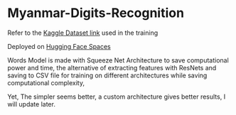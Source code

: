 # Myanmar-Digits-Recognition

Refer to the [Kaggle Dataset link](https://www.kaggle.com/datasets/datasciencemlclub/burmesecharactersanddigit) used in the training

Deployed on [Hugging Face Spaces](https://huggingface.co/spaces/Mattral/MM-DigitRecognizer)

Words Model is made with Squeeze Net Architecture to save computational power and time, the alternative of extracting features with ResNets and saving to CSV file for training on different architectures while saving computational complexity, 

Yet, The simpler seems better, a custom architecture gives better results, I will update later.


